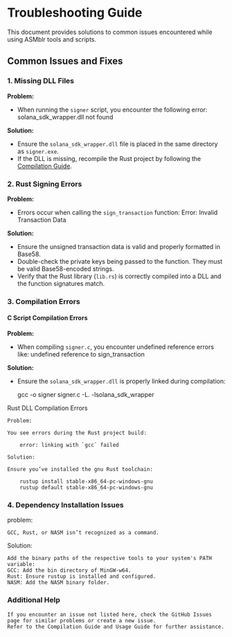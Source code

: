 # Troubleshooting Guide

This document provides solutions to common issues encountered while using ASMblr tools and scripts.


## Common Issues and Fixes

### 1. Missing DLL Files

**Problem:**

- When running the `signer` script, you encounter the following error:
    solana_sdk_wrapper.dll not found

**Solution:**

- Ensure the `solana_sdk_wrapper.dll` file is placed in the same directory as `signer.exe`.
- If the DLL is missing, recompile the Rust project by following the [Compilation Guide](compilation.md).

### 2. Rust Signing Errors

**Problem:**

- Errors occur when calling the `sign_transaction` function:
    Error: Invalid Transaction Data

**Solution:**

- Ensure the unsigned transaction data is valid and properly formatted in Base58.
- Double-check the private keys being passed to the function. They must be valid Base58-encoded strings.
- Verify that the Rust library (`lib.rs`) is correctly compiled into a DLL and the function signatures match.

### 3. Compilation Errors

#### C Script Compilation Errors

**Problem:**

- When compiling `signer.c`, you encounter undefined reference errors like:
    undefined reference to sign_transaction

**Solution:**

- Ensure the `solana_sdk_wrapper.dll` is properly linked during compilation:

    gcc -o signer signer.c -L. -lsolana_sdk_wrapper

Rust DLL Compilation Errors

    Problem:

    You see errors during the Rust project build:
 
        error: linking with `gcc` failed

    Solution:

    Ensure you’ve installed the gnu Rust toolchain:

        rustup install stable-x86_64-pc-windows-gnu
        rustup default stable-x86_64-pc-windows-gnu

### 4. Dependency Installation Issues

problem:

    GCC, Rust, or NASM isn’t recognized as a command.

Solution:

    Add the binary paths of the respective tools to your system's PATH variable:
    GCC: Add the bin directory of MinGW-w64.
    Rust: Ensure rustup is installed and configured.
    NASM: Add the NASM binary folder.

### Additional Help
    If you encounter an issue not listed here, check the GitHub Issues page for similar problems or create a new issue.
    Refer to the Compilation Guide and Usage Guide for further assistance.

